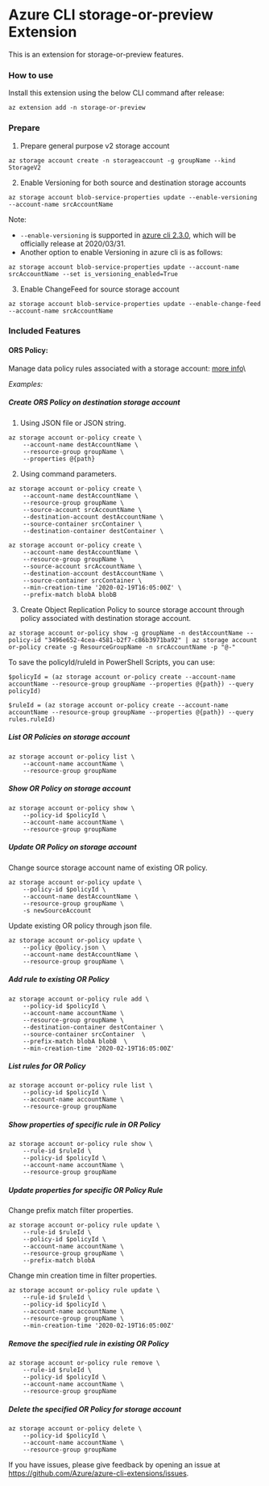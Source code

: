 # Azure CLI storage-or-preview Extension #
This is an extension for storage-or-preview features.

### How to use ###
Install this extension using the below CLI command after release:
```
az extension add -n storage-or-preview
```

### Prepare
1. Prepare general purpose v2 storage account 
```
az storage account create -n storageaccount -g groupName --kind StorageV2
```

2. Enable Versioning for both source and destination storage accounts
```
az storage account blob-service-properties update --enable-versioning --account-name srcAccountName
```
Note:
- `--enable-versioning` is supported in [azure cli 2.3.0](https://docs.microsoft.com/en-us/cli/azure/install-azure-cli?view=azure-cli-latest#install), which will be officially release at 2020/03/31.
- Another option to enable Versioning in azure cli is as follows:
```
az storage account blob-service-properties update --account-name srcAccountName --set is_versioning_enabled=True
```
 
3. Enable ChangeFeed for source storage account
```
az storage account blob-service-properties update --enable-change-feed --account-name srcAccountName
```

### Included Features
#### ORS Policy:
Manage data policy rules associated with a storage account: [more info](https://docs.microsoft.com/azure/storage/common/storage-lifecycle-managment-concepts)\

*Examples:*

##### Create ORS Policy on destination storage account
1. Using JSON file or JSON string.
```
az storage account or-policy create \
    --account-name destAccountName \
    --resource-group groupName \
    --properties @{path}
```
2. Using command parameters.
```
az storage account or-policy create \
    --account-name destAccountName \
    --resource-group groupName \
    --source-account srcAccountName \
    --destination-account destAccountName \
    --source-container srcContainer \
    --destination-container destContainer \
```
```
az storage account or-policy create \
    --account-name destAccountName \
    --resource-group groupName \
    --source-account srcAccountName \
    --destination-account destAccountName \
    --source-container srcContainer \
    --min-creation-time '2020-02-19T16:05:00Z' \
    --prefix-match blobA blobB
```

3. Create Object Replication Policy to source storage account through policy associated with destination storage account.
```
az storage account or-policy show -g groupName -n destAccountName --policy-id "3496e652-4cea-4581-b2f7-c86b3971ba92" | az storage account or-policy create -g ResourceGroupName -n srcAccountName -p "@-"
```

To save the policyId/ruleId in PowerShell Scripts, you can use:

`$policyId = (az storage account or-policy create --account-name accountName --resource-group groupName --properties @{path}) --query policyId)`

`$ruleId = (az storage account or-policy create --account-name accountName --resource-group groupName --properties @{path}) --query rules.ruleId)`

##### List OR Policies on storage account
```
az storage account or-policy list \
    --account-name accountName \
    --resource-group groupName
```

##### Show OR Policy on storage account
```
az storage account or-policy show \
    --policy-id $policyId \
    --account-name accountName \
    --resource-group groupName
```

##### Update OR Policy on storage account
Change source storage account name of existing OR policy.
```
az storage account or-policy update \
    --policy-id $policyId \
    --account-name destAccountName \
    --resource-group groupName \
    -s newSourceAccount
```

Update existing OR policy through json file.
```
az storage account or-policy update \
    --policy @policy.json \
    --account-name destAccountName \
    --resource-group groupName \
```
##### Add rule to existing OR Policy
```
az storage account or-policy rule add \
    --policy-id $policyId \
    --account-name accountName \
    --resource-group groupName \
    --destination-container destContainer \
    --source-container srcContainer  \
    --prefix-match blobA blobB  \
    --min-creation-time '2020-02-19T16:05:00Z' 
```

##### List rules for OR Policy
```
az storage account or-policy rule list \
    --policy-id $policyId \
    --account-name accountName \
    --resource-group groupName
```

##### Show properties of specific rule in OR Policy
```
az storage account or-policy rule show \
    --rule-id $ruleId \
    --policy-id $policyId \
    --account-name accountName \
    --resource-group groupName
```

##### Update properties for specific OR Policy Rule
Change prefix match filter properties.
```
az storage account or-policy rule update \
    --rule-id $ruleId \
    --policy-id $policyId \
    --account-name accountName \
    --resource-group groupName \
    --prefix-match blobA
```

Change min creation time in filter properties.
```
az storage account or-policy rule update \
    --rule-id $ruleId \
    --policy-id $policyId \
    --account-name accountName \
    --resource-group groupName \
    --min-creation-time '2020-02-19T16:05:00Z'
```
##### Remove the specified rule in existing OR Policy
```
az storage account or-policy rule remove \
    --rule-id $ruleId \
    --policy-id $policyId \
    --account-name accountName \
    --resource-group groupName
```

##### Delete the specified OR Policy for storage account
```
az storage account or-policy delete \
    --policy-id $policyId \
    --account-name accountName \
    --resource-group groupName
```


If you have issues, please give feedback by opening an issue at https://github.com/Azure/azure-cli-extensions/issues.

